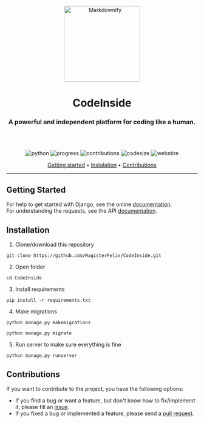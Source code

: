 <div align="center">
  <br>
  <a href="http://www.amitmerchant.com/electron-markdownify"><img src="https://raw.githubusercontent.com/amitmerchant1990/electron-markdownify/master/app/img/markdownify.png" alt="Markdownify" width="200"></a>
  <br>
  <h1 align="center">CodeInside</h1>
  <h3 align="center">A powerful and independent platform for coding like a human.</h3>
  <br>
  <br>
</div>

<p align="center">
  <img src="https://img.shields.io/badge/python-v3.6+-blue.svg" alt="python">
  <img src="https://img.shields.io/badge/progress-developing-yellow.svg" alt="progress">
  <img src="https://img.shields.io/badge/contributions-welcome-green.svg" alt="contributions">
  <img src ="https://img.shields.io/github/repo-size/AlexeyTrofimenko/best-readme" alt="codesize">
  <img src="https://img.shields.io/website?down_color=lightgrey&down_message=offline&up_color=green&up_message=online&url=https%3A%2F%2Fcodeinside.herokuapp.com/admin%2F" alt="webstire">
</p>
<p align="center">
  <a href="#getting-started">Getting started</a> •
  <a href="#installation">Instalation</a> •
  <a href="#contributions">Contributions</a>
</p>

---
## Getting Started

For help to get started with Django, see the online [documentation](https://docs.djangoproject.com).  
For understanding the requests, see the API [documentation](https://documenter.getpostman.com/view/15665431/UV5ZCxDC).

## Installation
1. Clone/download this repository
```
git clone https://github.com/MagisterFelix/CodeInside.git
```
2. Open folder
```
cd CodeInside
```
3. Install requirements
```
pip install -r requirements.txt
```
4. Make migrations
```
python manage.py makemigrations
```
```
python manage.py migrate
```
5. Run server to make sure everything is fine
```
python manage.py runserver
```
## Contributions

If you want to contribute to the project, you have the following options:

* If you find a bug or want a feature, but don't know how to fix/implement it, please fill
  an [issue](https://github.com/MagisterFelix/CodeInside/issues).
* If you fixed a bug or implemented a feature, please send
  a [pull request](https://github.com/MagisterFelix/CodeInside/pulls).
